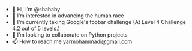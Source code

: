 - 👋 Hi, I’m @shahaby
- 👀 I’m interested in advancing the human race
- 🌱 I’m currently taking Google's foobar challenge (At Level 4 Challenge 4.2 out of 5 levels.)
- 💞️ I’m looking to collaborate on Python projects
- 📫 How to reach me yarmohammadi@gmail.com

<!---
shahaby/shahaby is a ✨ special ✨ repository because its `README.md` (this file) appears on your GitHub profile.
You can click the Preview link to take a look at your changes.
--->
